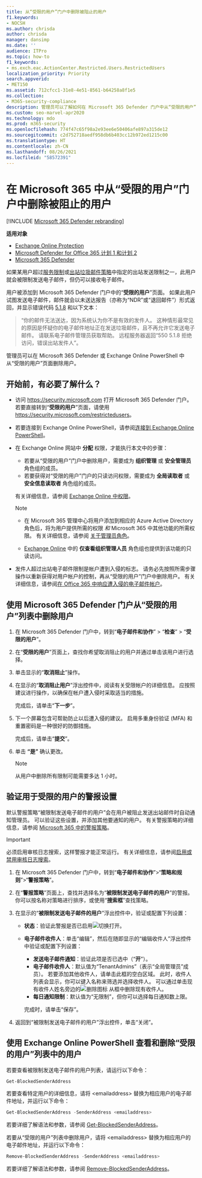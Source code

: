 ```yaml
---
title: 从“受限的用户”门户中删除被阻止的用户
f1.keywords:
- NOCSH
ms.author: chrisda
author: chrisda
manager: dansimp
ms.date: ''
audience: ITPro
ms.topic: how-to
f1_keywords:
- ms.exch.eac.ActionCenter.Restricted.Users.RestrictedUsers
localization_priority: Priority
search.appverid:
- MET150
ms.assetid: 712cfcc1-31e8-4e51-8561-b64258a8f1e5
ms.collection:
- M365-security-compliance
description: 管理员可以了解如何在 Microsoft 365 Defender 门户中从“受限的用户”页面删除用户。 用户之所以被添加到“受限的用户”门户是因为发送出站垃圾邮件，这通常是由于帐户遭入侵所致。
ms.custom: seo-marvel-apr2020
ms.technology: mdo
ms.prod: m365-security
ms.openlocfilehash: 774f47c65f98a2e93ee6e50406afe897a315de12
ms.sourcegitcommit: c2d752718aedf958db6b403cc12b972ed1215c00
ms.translationtype: HT
ms.contentlocale: zh-CN
ms.lasthandoff: 08/26/2021
ms.locfileid: "58572391"
---
```

# <a name="remove-blocked-users-from-the-restricted-users-portal-in-microsoft-365"></a>在 Microsoft 365 中从“受限的用户”门户中删除被阻止的用户

[!INCLUDE [Microsoft 365 Defender rebranding](../includes/microsoft-defender-for-office.md)]

**适用对象**
- [Exchange Online Protection](exchange-online-protection-overview.md)
- [Microsoft Defender for Office 365 计划 1 和计划 2](defender-for-office-365.md)
- [Microsoft 365 Defender](../defender/microsoft-365-defender.md)

如果某用户超过[服务限制](/office365/servicedescriptions/exchange-online-service-description/exchange-online-limits#sending-limits-across-office-365-options)或[出站垃圾邮件策略](configure-the-outbound-spam-policy.md)中指定的出站发送限制之一，此用户就会被限制发送电子邮件，但仍可以接收电子邮件。

用户被添加到 Microsoft 365 Defender 门户中的“**受限的用户**”页面。 如果此用户试图发送电子邮件，邮件就会以未送达报告（亦称为“NDR”或“退回邮件”）形式返回，并显示错误代码 [5.1.8](/Exchange/mail-flow-best-practices/non-delivery-reports-in-exchange-online/fix-error-code-5-1-8-in-exchange-online) 和以下文本：

> “你的邮件无法送达，因为系统认为你不是有效的发件人。 这种情形最常见的原因是怀疑你的电子邮件地址正在发送垃圾邮件，且不再允许它发送电子邮件。  请联系电子邮件管理员获取帮助。 远程服务器返回“550 5.1.8 拒绝访问，错误出站发件人”。

管理员可以在 Microsoft 365 Defender 或 Exchange Online PowerShell 中从“受限的用户”页面删除用户。

## <a name="what-do-you-need-to-know-before-you-begin"></a>开始前，有必要了解什么？

- 访问 <https://security.microsoft.com> 打开 Microsoft 365 Defender 门户。 若要直接转到“**受限的用户**”页面，请使用 <https://security.microsoft.com/restrictedusers>。

- 若要连接到 Exchange Online PowerShell，请参阅[连接到 Exchange Online PowerShell](/powershell/exchange/connect-to-exchange-online-powershell)。

- 在 Exchange Online 网站中 **分配** 权限，才能执行本文中的步骤：
  - 若要从“受限的用户”门户中删除用户，需要成为 **组织管理** 或 **安全管理员** 角色组的成员。
  - 若要获得对“受限的用户”门户的只读访问权限，需要成为 **全局读取者** 或 **安全信息读取者** 角色组的成员。

  有关详细信息，请参阅 [Exchange Online 中权限](/exchange/permissions-exo/permissions-exo)。

  > [!NOTE]
  >
  > - 在 Microsoft 365 管理中心将用户添加到相应的 Azure Active Directory 角色后，将为用户提供所需的权限 _和_ Microsoft 365 中其他功能的所需权限。 有关详细信息，请参阅 [关于管理员角色](../../admin/add-users/about-admin-roles.md)。
  >
  > - [Exchange Online](/Exchange/permissions-exo/permissions-exo#role-groups) 中的 **仅查看组织管理人员** 角色组也提供到该功能的只读访问。

- 发件人超过出站电子邮件限制是帐户遭到入侵的标志。 请务必先按照所需步骤操作以重新获得对用户帐户的控制，再从“受限的用户”门户中删除用户。 有关详细信息，请参阅[在 Office 365 中响应遭入侵的电子邮件帐户](responding-to-a-compromised-email-account.md)。

## <a name="use-the-microsoft-365-defender-portal-to-remove-a-user-from-the-restricted-users-list"></a>使用 Microsoft 365 Defender 门户从“受限的用户”列表中删除用户

1. 在 Microsoft 365 Defender 门户中，转到“**电子邮件和协作**” > “**检查**” > “**受限的用户**”。

2. 在“**受限的用户**”页面上，查找你希望取消阻止的用户并通过单击该用户进行选择。

3. 单击显示的“**取消阻止**”操作。

4. 在显示的“**取消阻止用户**”浮出控件中，阅读有关受限帐户的详细信息。 应按照建议进行操作，以确保在帐户遭入侵时采取适当的措施。

   完成后，请单击“**下一步**”。

5. 下一个屏幕包含可帮助防止以后遭入侵的建议。 启用多重身份验证 (MFA) 和重置密码是一种很好的防御措施。

   完成后，请单击“**提交**”。

6. 单击 **“是”** 确认更改。

   > [!NOTE]
   > 从用户中删除所有限制可能需要多达 1 小时。

## <a name="verify-the-alert-settings-for-restricted-users"></a>验证用于受限的用户的警报设置

默认警报策略“被限制发送电子邮件的用户”会在用户被阻止发送出站邮件时自动通知管理员。 可以验证这些设置，并添加其他要通知的用户。 有关警报策略的详细信息，请参阅 [Microsoft 365 中的警报策略](../../compliance/alert-policies.md)。

> [!IMPORTANT]
> 必须启用审核日志搜索，这样警报才能正常运行。 有关详细信息，请参阅[启用或禁用审核日志搜索](../../compliance/turn-audit-log-search-on-or-off.md)。

1. 在 Microsoft 365 Defender 门户中，转到“**电子邮件和协作**”\>“**策略和规则**”\>“**警报策略**”。

2. 在“**警报策略**”页面上，查找并选择名为“**被限制发送电子邮件的用户**”的警报。 你可以按名称对策略进行排序，或使用“**搜索框**”查找策略。

3. 在显示的“**被限制发送电子邮件的用户**”浮出控件中，验证或配置下列设置：
   - **状态**：验证此警报是否已启用![切换打开](../../media/scc-toggle-on.png)。
   - **电子邮件收件人**：单击“编辑”，然后在随即显示的“编辑收件人”浮出控件中验证或配置下列设置：
     - **发送电子邮件通知**：验证此项是否已选中（“**开**”）。
     - **电子邮件收件人**：默认值为“TenantAdmins”（表示“全局管理员”成员）。 若要添加其他收件人，请单击此框的空白区域。 此时，收件人列表会显示，你可以键入名称来筛选并选择收件人。 可以通过单击现有收件人姓名旁边的![删除图标](../../media/m365-cc-sc-remove-selection-icon.png) 从框中删除现有收件人。
     - **每日通知限制**：默认值为“无限制”，但你可以选择每日通知数上限。

     完成时，请单击“保存”。

4. 返回到“被限制发送电子邮件的用户”浮出控件，单击“关闭”。

## <a name="use-exchange-online-powershell-to-view-and-remove-users-from-the-restricted-users-list"></a>使用 Exchange Online PowerShell 查看和删除“受限的用户”列表中的用户

若要查看被限制发送电子邮件的用户列表，请运行以下命令：

```powershell
Get-BlockedSenderAddress
```

若要查看特定用户的详细信息，请将 \<emailaddress\> 替换为相应用户的电子邮件地址，并运行以下命令：

```powershell
Get-BlockedSenderAddress -SenderAddress <emailaddress>
```

若要详细了解语法和参数，请参阅 [Get-BlockedSenderAddress](/powershell/module/exchange/get-blockedsenderaddress)。

若要从“受限的用户”列表中删除用户，请将 \<emailaddress\> 替换为相应用户的电子邮件地址，并运行以下命令：

```powershell
Remove-BlockedSenderAddress -SenderAddress <emailaddress>
```

若要详细了解语法和参数，请参阅 [Remove-BlockedSenderAddress](/powershell/module/exchange/remove-blockedsenderaddress)。
